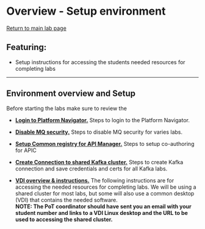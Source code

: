 # Overview - Setup environment
[Return to main lab page](../index.md)

## Featuring: 
- Setup instructions for accessing the students needed resources for completing labs

[//]: # (This may be the most platform independent comment)
 
---
## Environment overview and Setup 
Before starting the labs make sure to review the 

* **[Login to Platform Navigator.](Login-pn/index.md)** Steps to login to the Platform Navigator.   

* **[Disable MQ security.](MQ-security/index.md)** Steps to disable MQ security for varies labs.   

* **[Setup Common registry for API Manager.](Login-apic/index.md)** Steps to setup co-authoring for APIC 

* **[Create Connection to shared Kafka cluster.](Kafka-Pre-lab/index.md)** Steps to create Kafka connection and save credentials and certs for all Kafka labs. 

* **[VDI overview & instructions.](VDI-overview/index.md)** The following instructions are for accessing the needed resources for completing labs.   We will be using a shared cluster for most labs, but some will also use a common desktop (VDI) that contains the needed software. <br>
**NOTE: The PoT coordinator should have sent you an email with your student number and links to a VDI Linux desktop and the URL to be used to accessing the shared cluster.**
<br><br>

[pic0]: images/image0.png
[pic1]: images/image1.png
[pic2]: images/image2.png
[pic3]: images/image3.png
[pic4]: images/image4.png
[pic5]: images/image5.png
[pic6]: images/image6.png
